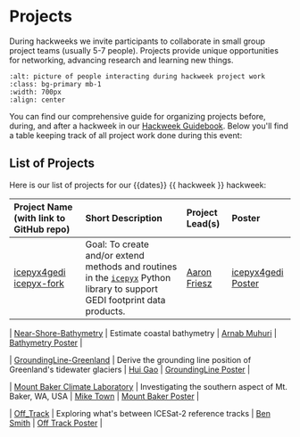 # Projects

During hackweeks we invite participants to collaborate in small group project teams (usually 5-7 people). Projects provide unique opportunities for networking, advancing research and learning new things.

```{image} ../img/projects-montage.png
:alt: picture of people interacting during hackweek project work
:class: bg-primary mb-1
:width: 700px
:align: center
```

You can find our comprehensive guide for organizing projects before, during, and after a hackweek in our [Hackweek Guidebook](https://guidebook.hackweek.io/training/projects/index.html). Below you'll find a table keeping track of all project work done during this event:

## List of Projects

Here is our list of projects for our {{dates}} {{ hackweek }} hackweek:

| Project Name (with link to GitHub repo) | Short Description | Project Lead(s) | Poster |
|:--------|:--------|:-----|:-------|
| [icepyx4gedi](https://github.com/ICESAT-2HackWeek/icepyx4gedi) [icepyx-fork](https://github.com/ICESAT-2HackWeek/icepyx)| Goal: To create and/or extend methods and routines in the [`icepyx`](https://icepyx.readthedocs.io/en/latest) Python library to support GEDI footprint data products. | [Aaron Friesz](https://github.com/amfriesz) | [icepyx4gedi Poster](./posters/GEDI+icepyx_2024Hackweek_ReportOut.jpg) |

| [Near-Shore-Bathymetry](https://github.com/ICESAT-2HackWeek/Hackweek2024-ICESat-2-Near-Shore-Bathymetry) | Estimate coastal bathymetry | [Arnab Muhuri](https://github.com/arnab-muhuri) | [Bathymetry Poster](./posters/) |

| [GroundingLine-Greenland](https://github.com/ICESAT-2HackWeek/GroundingLine-Greenland) | Derive the grounding line position of Greenland's tidewater glaciers | [Hui Gao](https://github.com/hui-97) | [GroundingLine Poster](./posters/Grounding_line_Greenland.pdf) |

| [Mount Baker Climate Laboratory](https://github.com/ICESAT-2HackWeek/MBCL_ICESAT-2_Hackweek_2024) | Investigating the southern aspect of Mt. Baker, WA, USA | [Mike Town](https://github.com/michaeltown-phd) | [Mount Baker Poster](./posters/MBCL_HackweekSlide.pdf) |

| [Off_Track](https://github.com/ICESAT-2HackWeek/off_track) | Exploring what's between ICESat-2 reference tracks | [Ben Smith](https://github.com/SmithB) | [Off Track Poster](./posters/Off_track_poster_slide.pdf) |


